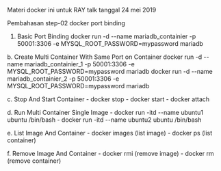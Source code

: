 Materi docker ini untuk RAY talk tanggal 24 mei 2019

Pembahasan step-02 docker port binding

1. Basic Port Binding
docker run -d --name mariadb_containier -p 50001:3306 -e MYSQL_ROOT_PASSWORD=mypassword mariadb

b. Create Multi Container With Same Port on Container
docker run -d --name mariadb_containier_1 -p 50001:3306 -e MYSQL_ROOT_PASSWORD=mypassword mariadb
docker run -d --name mariadb_containier_2 -p 50001:3306 -e MYSQL_ROOT_PASSWORD=mypassword mariadb

c. Stop And Start Container
	- docker stop <name container>
	- docker start <name container>
	- docker attach <name container>

d. Run Multi Container Single Image
	- docker run -itd --name ubuntu1 ubuntu /bin/bash
	- docker run -itd --name ubuntu2 ubuntu /bin/bash

e. List Image And Container
	- docker images <name container> (list image)
	- docker ps <name container> (list container)

f. Remove Image And Container
	- docker rmi <name container> (remove image)
	- docker rm <name container> (remove container)
